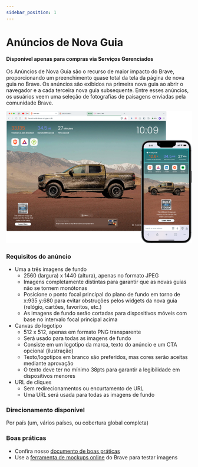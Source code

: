 ```yaml
---
sidebar_position: 1
---
```


# Anúncios de Nova Guia

**Disponível apenas para compras via Serviços Gerenciados** <br /><br />
Os Anúncios de Nova Guia são o recurso de maior impacto do Brave, proporcionando um preenchimento quase total da tela da página de nova guia no Brave. Os anúncios são exibidos na primeira nova guia ao abrir o navegador e a cada terceira nova guia subsequente. Entre esses anúncios, os usuários veem uma seleção de fotografias de paisagens enviadas pela comunidade Brave.

![NTT.png](/img/NTT.png)

### Requisitos do anúncio

- Uma a três imagens de fundo
  - 2560 (largura) x 1440 (altura), apenas no formato JPEG
  - Imagens completamente distintas para garantir que as novas guias não se tornem monótonas
  - Posicione o ponto focal principal do plano de fundo em torno de x:935 y:680 para evitar obstruções pelos widgets da nova guia (relógio, cartões, favoritos, etc.)
  - As imagens de fundo serão cortadas para dispositivos móveis com base no intervalo focal principal acima
- Canvas do logotipo
  - 512 x 512, apenas em formato PNG transparente
  - Será usado para todas as imagens de fundo
  - Consiste em um logotipo da marca, texto do anúncio e um CTA opcional (ilustração)
  - Texto/logotipos em branco são preferidos, mas cores serão aceitas mediante aprovação
  - O texto deve ter no mínimo 38pts para garantir a legibilidade em dispositivos menores
- URL de cliques
  - Sem redirecionamentos ou encurtamento de URL
  - Uma URL será usada para todas as imagens de fundo

### Direcionamento disponível

Por país (um, vários países, ou cobertura global completa)

### Boas práticas

- Confira nosso [documento de boas práticas](https://drive.google.com/file/d/1-3YtHvFeqLbWc243dlffy4TIFUkx4w7i/view?usp=drive_link)
- Use a [ferramenta de mockups online](https://mockup.ads.brave.com) do Brave para testar imagens
